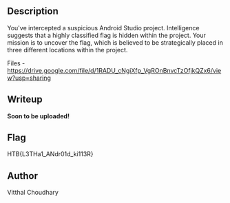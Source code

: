 ## Description
You've intercepted a suspicious Android Studio project. Intelligence suggests that a highly classified flag is hidden within the project. Your mission is to uncover the flag, which is believed to be strategically placed in three different locations within the project.

Files - https://drive.google.com/file/d/1RADU_cNgiXfp_VgROnBnvcTzOfjkQZx6/view?usp=sharing

## Writeup
**Soon to be uploaded!**

## Flag
HTB{L3THa1_ANdr01d_ki113R}

## Author
Vitthal Choudhary


